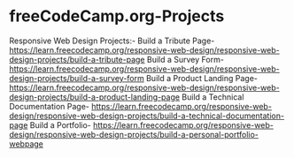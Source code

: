 # freeCodeCamp.org-Projects
Responsive Web Design Projects:-
Build a Tribute Page- https://learn.freecodecamp.org/responsive-web-design/responsive-web-design-projects/build-a-tribute-page
Build a Survey Form- https://learn.freecodecamp.org/responsive-web-design/responsive-web-design-projects/build-a-survey-form
Build a Product Landing Page- https://learn.freecodecamp.org/responsive-web-design/responsive-web-design-projects/build-a-product-landing-page
Build a Technical Documentation Page- https://learn.freecodecamp.org/responsive-web-design/responsive-web-design-projects/build-a-technical-documentation-page
Build a Portfolio- https://learn.freecodecamp.org/responsive-web-design/responsive-web-design-projects/build-a-personal-portfolio-webpage
